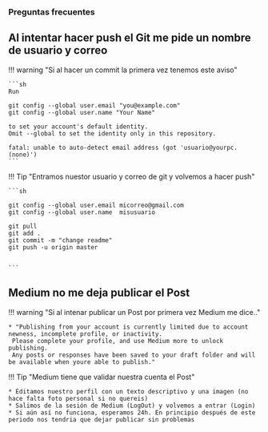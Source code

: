 ### Preguntas frecuentes

## Al intentar hacer push el Git me pide un nombre de usuario y correo

!!! warning "Si al hacer un commit la primera vez tenemos este aviso"

    ```sh
    Run 

    git config --global user.email "you@example.com"
    git config --global user.name "Your Name"

    to set your account's default identity.
    Omit --global to set the identity only in this repository.

    fatal: unable to auto-detect email address (got 'usuario@yourpc.(none)')
    ```


!!! Tip "Entramos nuestor usuario y correo de git y volvemos a hacer push"

    ```sh

    git config --global user.email micorreo@gmail.com
    git config --global user.name  misusuario

    git pull
    git add .
    git commit -m "change readme"
    git push -u origin master       

   
    ```


## Medium no me deja publicar el Post


!!! warning "Si al intenar publicar un Post por primera vez Medium me dice.."

    
    * "Publishing from your account is currently limited due to account newness, incomplete profile, or inactivity.
     Please complete your profile, and use Medium more to unlock publishing. 
     Any posts or responses have been saved to your draft folder and will be available when youre able to publish."




!!! Tip "Medium tiene que validar nuestra cuenta el Post"

    * Editamos nuestro perfil con un texto descriptivo y una imagen (no hace falta foto personal si no quereis)
    * Salimos de la sesión de Medium (LogOut) y volvemos a entrar (Login)
    * Si aún así no funciona, esperamos 24h. En principio después de este periodo nos tendria que dejar publicar sin problemas